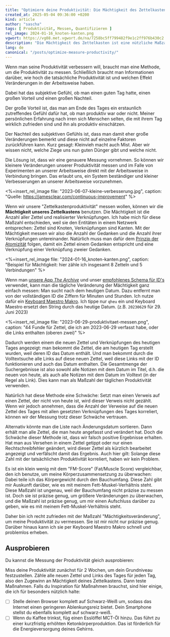 ```yaml
---
title: "Optimiere deine Produktivität: Die Mächtigkeit des Zettelkastens als Maßzahl"
created_at: 2025-05-04 09:36:00 +0200
kind: article
author: "sascha"
tags: [ Produktivität, Messen, Quantifizieren ]
rel_image: 2024-01-16_knoten-kanten.png
vgwort: https://vg08.met.vgwort.de/na/7258bc5ff799482f9e1c2ff976b430c2
description: "Die Mächtigkeit des Zettelkasten ist eine nützliche Maßzahl, um die Zettelkastenproduktivität zu messen."
lang: de
canonical: "/posts/optimize-measure-productivity/"
---
```

Wenn man seine Produktivität verbessern will, braucht man eine Methode, um die Produktivität zu messen. Schließlich braucht man Informationen darüber, wie hoch die tatsächliche Produktivität ist und welchen Effekt Veränderungen in der Arbeitsweise haben. 

Dabei hat das subjektive Gefühl, ob man einen guten Tag hatte, einen großen Vorteil und einen großen Nachteil. 

Der große Vorteil ist, das man am Ende des Tages ein erstaunlich zutreffendes Gefühl dafür hat, ob man produktiv war oder nicht. Meiner persönlichen Erfahrung nach irren sich Menschen selten, die mit ihrem Tag wirklich zufrieden sind und ihn als produktiv einschätzen. 

Der Nachteil des subjektiven Gefühls ist, dass man damit eher große Veränderungen bemerkt und diese nicht auf einzelne Faktoren zurückführen kann. Kurz gesagt: Kleinvieh macht auch Mist. Aber wir wissen nicht, welche Ziege uns nun guten Dünger gibt und welche nicht.

Die Lösung ist, dass wir eine genauere Messung vornehmen. So können wir kleinere Veränderungen unserer Produktivität messen und im Falle von Experimenten an unserer Arbeitsweise direkt mit der Arbeitsweise in Verbindung bringen. Das erlaubt uns, ein System beständiger und kleiner Verbesserungen an unserer Arbeitsweise vorzunehmen.

<%=insert_rel_image file: "2023-06-07-kleine-verbesserung.jpg", caption: "Quelle: https://jamesclear.com/continuous-improvement" %>

Wenn wir unsere "Zettelkastenproduktivität" messen wollen, können wir die **Mächtigkeit unseres Zettelkastens** benutzen. Die Mächtigkeit ist die Anzahl aller Zettel und realisierter Verknüpfungen. Ich habe mich für diese Maßzahl entschieden, weil sie den Entitäten in einem Netzwerk entsprechen: Zettel sind Knoten, Verknüpfungen sind Kanten. Mit der Mächtigkeit messen wir also die Anzahl der Gedanken und die Anzahl ihrer Verknüpfungen untereinander. Natürlich muss man dafür dem [Prinzip der Atomizität](https://zettelkasten.de/atomicity/) folgen, damit ein Zettel einem Gedanken entspricht und eine Verknüpfung einer Verknüpfung zweier Gedanken.


<%=insert_rel_image file: "2024-01-16_knoten-kanten.png", caption: "Beispiel für Mächtigkeit: hier zähle ich insgesamt 8 Zetteln und 5 Verbindungen" %>

Wenn man [unsere App *The Archive*](https://zettelkasten.de/the-archive) und unser [empfohlenes Schema für ID's](https://zettelkasten.de/posts/add-identity/) verwendet, kann man die tägliche Veränderung der Mächtigkeit ganz einfach messen: Man sucht nach dem heutigen Datum. Dazu entfernt man von der vollständigen ID die Ziffern für Minuten und Stunden. Ich nutze dafür ein [Keyboard Maestro Makro](https://zettelkasten.de/the-archive/macros/). Ich tippe nur `qheu` ein und Keyboard Maestro ersetzt den String durch das heutige Datum. (z.B. `20230629` für 29. Juni 2023)

<%=insert_rel_image file: "2023-06-29-produktivitaet-messen.png", caption: "44 Funde für Zettel, die ich am 2023-06-29 verfasst habe, oder die Links enthalten (oberen zwei)" %>

Dadurch werden einem die neuen Zettel und Verknüpfungen des heutigen Tages angezeigt: man bekommt die Zettel, die am heutigen Tag erstellt wurden, weil deren ID das Datum enthält. Und man bekommt durch die Volltextsuche alle Links auf diese neuen Zettel, weil diese Links mit der ID funktionieren und auch das Datum enthalten. Die Gesamtmenge der Suchergebnisse ist also sowohl alle Notizen mit dem Datum im Titel, d.h. die neuen von heute, als auch alle Notizen mit dem Datum im Volltext (in der Regel als Link). Dies kann man als Maßzahl der täglichen Produktivität verwenden.

Natürlich hat diese Methode eine Schwäche: Setzt man einen Verweis auf einen Zettel, der nicht von heute ist, wird dieser Verweis nicht gezählt. Wenn wir jedoch annehmen, dass die Anzahl der Verweise auf die neuen Zettel des Tages mit allen gesetzten Verknüpfungen des Tages korreliert, können wir der Messung trotz dieser Schwäche vertrauen.

Alternativ könnte man die Liste nach Änderungsdatum sortieren. Dann erhält man alle Zettel, die man heute angefasst und verändert hat. Doch die Schwäche dieser Methode ist, dass wir falsch positive Ergebnisse erhalten. Hat man aus Versehen in einem Zettel getippt oder nur einen Rechtschreibfehler geändert, wird dieser Zettel als kürzlich bearbeitet angezeigt und verfälscht damit das Ergebnis. Auch hier gilt: Solange diese Zahl mit der tatsächlichen Produktivität korreliert, haben wir kein Problem.

Es ist ein klein wenig mit dem "FM-Score" (Fat/Muscle Score) vergleichbar, den ich benutze, um meine Körperzusammensetzung zu überwachen: Dabei teile ich das Körpergewicht durch den Bauchumfang. Diese Zahl gibt mir Auskunft darüber, wie es mit meinem Fett-Muskel-Verhältnis steht. Diese Maßzahl ist ungenau, weil der Bauchumfang nicht präzise zu messen ist. Doch sie ist präzise genug, um größere Veränderungen zu überwachen, und die Maßzahl ist präzise genug, um mir einen Aufschluss darüber zu geben, wie es mit meinem Fett-Muskel-Verhältnis steht. 

Daher bin ich recht zufrieden mit der Maßzahl "Mächtigkeitsveränderung", um meine Produktivität zu vermessen. Sie ist mir nicht nur präzise genug. Darüber hinaus kann ich sie per Keyboard Maestro Makro schnell und problemlos erheben. 

## Ausprobieren

Du kannst die Messung der Produktivität gleich ausprobieren: 

Miss deine Produktivität zunächst für 2 Wochen, um dein Grundniveau festzustellen. Zähle alle neuen Zettel und Links des Tages für jeden Tag, also den Zugewinn an Mächtigkeit deines Zettelkastens. Dann teste Maßnahmen. Falls du Inspiration für Maßnahmen brauchst, sind hier einige, die ich für besonders nützlich halte:

- [ ] Stelle deinen Browser komplett auf Schwarz-Weiß um, sodass das Internet einen geringeren Ablenkungsreiz bietet. Dein Smartphone stellst du ebenfalls komplett auf schwarz-weiß.
- [ ] Wenn du Kaffee trinkst, füg einen Esslöffel MCT-Öl hinzu. Das führt zu einer kurzfristig erhöhten Ketonkörperproduktion. Das ist förderlich für die Energieversorgung deines Gehirns.
